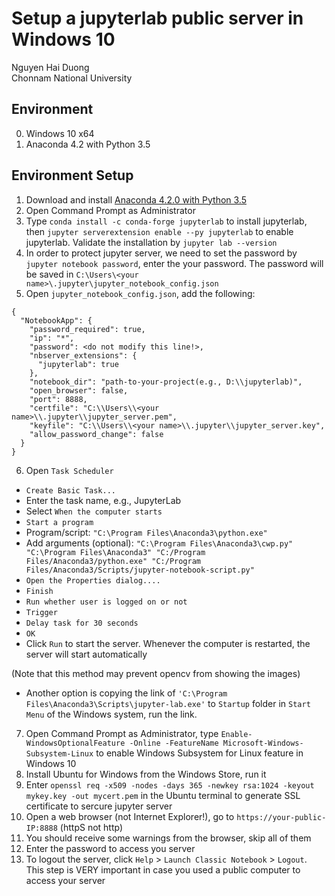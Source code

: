 # Setup a jupyterlab public server in Windows 10
Nguyen Hai Duong  
Chonnam National University  
  
    
## Environment
0. Windows 10 x64
1. Anaconda 4.2 with Python 3.5

## Environment Setup
1. Download and install [Anaconda 4.2.0 with Python 3.5](https://repo.continuum.io/archive/Anaconda3-4.2.0-Windows-x86_64.exe)
2. Open Command Prompt as Administrator
3. Type `conda install -c conda-forge jupyterlab` to install jupyterlab, then `jupyter serverextension enable --py jupyterlab` to enable jupyterlab. Validate the installation by `jupyter lab --version`
4. In order to protect jupyter server, we need to set the password by `jupyter notebook password`, enter the your password. The password will be saved in `C:\Users\<your name>\.jupyter\jupyter_notebook_config.json`
5. Open `jupyter_notebook_config.json`, add the following:
```
{
  "NotebookApp": {
    "password_required": true,
    "ip": "*",
    "password": <do not modify this line!>,
    "nbserver_extensions": {
      "jupyterlab": true
    },
    "notebook_dir": "path-to-your-project(e.g., D:\\jupyterlab)",
    "open_browser": false,
    "port": 8888,
	"certfile": "C:\\Users\\<your name>\\.jupyter\\jupyter_server.pem",
	"keyfile": "C:\\Users\\<your name>\\.jupyter\\jupyter_server.key",
	"allow_password_change": false
  }
}
```
6. Open `Task Scheduler`  
- `Create Basic Task...`
- Enter the task name, e.g., JupyterLab
- Select `When the computer starts`
- `Start a program`
- Program/script: `"C:\Program Files\Anaconda3\python.exe"`
- Add arguments (optional): `"C:\Program Files\Anaconda3\cwp.py" "C:\Program Files\Anaconda3" "C:/Program Files/Anaconda3/python.exe" "C:/Program Files/Anaconda3/Scripts/jupyter-notebook-script.py"`
- `Open the Properties dialog....`
- `Finish`
- `Run whether user is logged on or not`
- `Trigger`
- `Delay task for 30 seconds`
- `OK`  
- Click `Run` to start the server. Whenever the computer is restarted, the server will start automatically  
  
  
(Note that this method may prevent opencv from showing the images)  
* Another option is copying the link of `'C:\Program Files\Anaconda3\Scripts\jupyter-lab.exe'` to `Startup` folder in `Start Menu` of the Windows system, run the link.  
7. Open Command Prompt as Administrator, type `Enable-WindowsOptionalFeature -Online -FeatureName Microsoft-Windows-Subsystem-Linux` to enable Windows Subsystem for Linux feature in Windows 10
8. Install Ubuntu for Windows from the Windows Store, run it
9. Enter `openssl req -x509 -nodes -days 365 -newkey rsa:1024 -keyout mykey.key -out mycert.pem` in the Ubuntu terminal to generate SSL certificate to sercure jupyter server
10. Open a web browser (not Internet Explorer!), go to `https://your-public-IP:8888` (httpS not http)
11. You should receive some warnings from the browser, skip all of them
12. Enter the password to access you server
13. To logout the server, click `Help` > `Launch Classic Notebook` > `Logout`. This step is VERY important in case you used a public computer to access your server
